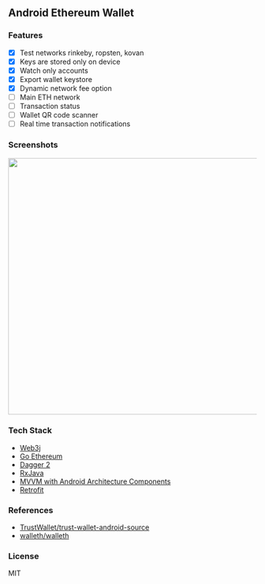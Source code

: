 ## Android Ethereum Wallet

### Features
- [x] Test networks rinkeby, ropsten, kovan
- [x] Keys are stored only on device
- [x] Watch only accounts
- [x] Export wallet keystore
- [x] Dynamic network fee option
- [ ] Main ETH network
- [ ] Transaction status
- [ ] Wallet QR code scanner
- [ ] Real time transaction notifications

### Screenshots
<img src="https://github.com/ibrahimsn98/android-eth-wallet/tree/master/art/screenshot.png" height="520">

### Tech Stack
- [Web3j](https://web3j.io/)
- [Go Ethereum](https://geth.ethereum.org/)
- [Dagger 2](https://github.com/google/dagger)
- [RxJava](https://github.com/ReactiveX/RxJava)
- [MVVM with Android Architecture Components](https://developer.android.com/topic/libraries/architecture)
- [Retrofit](https://github.com/square/retrofit)

### References
- [TrustWallet/trust-wallet-android-source](https://github.com/TrustWallet/trust-wallet-android-source)
- [walleth/walleth](https://github.com/walleth/walleth)

### License
MIT
